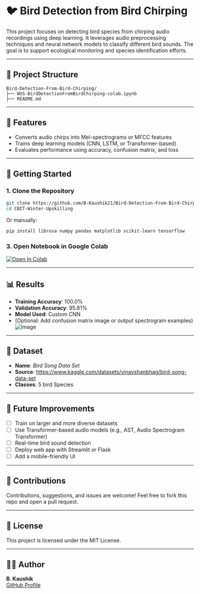 # 🐦 Bird Detection from Bird Chirping

This project focuses on detecting bird species from chirping audio recordings using deep learning. It leverages audio preprocessing techniques and neural network models to classify different bird sounds. The goal is to support ecological monitoring and species identification efforts.

---

## 📁 Project Structure

```
Bird-Detection-From-Bird-Chirping/
├── WUS-BirdDetectionFromBirdChirping-colab.ipynb
├── README.md
```

---

## 🧠 Features

- Converts audio chirps into Mel-spectrograms or MFCC features
- Trains deep learning models (CNN, LSTM, or Transformer-based)
- Evaluates performance using accuracy, confusion matrix, and loss

---

## 🚀 Getting Started

### 1. Clone the Repository

```bash
git clone https://github.com/B-Kaushik21/Bird-Detection-From-Bird-Chirping.git
cd CBIT-Winter-Upskilling
```

Or manually:

```bash
pip install librosa numpy pandas matplotlib scikit-learn tensorflow
```

### 3. Open Notebook in Google Colab

[![Open In Colab](https://colab.research.google.com/assets/colab-badge.svg)](https://colab.research.google.com/github/B-Kaushik21/CBIT-Winter-Upskilling/blob/main/WUS-BirdDetectionFromBirdChirping-colab.ipynb)

---

## 📊 Results

- **Training Accuracy**: 100.0%
- **Validation Accuracy**: 95.81%
- **Model Used**: Custom CNN 
- (Optional: Add confusion matrix image or output spectrogram examples)
![image](https://github.com/user-attachments/assets/e85c1de7-e131-4925-8bdf-642af991a408)

---

## 📂 Dataset

- **Name**: *Bird Song Data Set*  
- **Source**: https://www.kaggle.com/datasets/vinayshanbhag/bird-song-data-set  
- **Classes**: 5 bird Species 


---

## 🔮 Future Improvements

- [ ] Train on larger and more diverse datasets
- [ ] Use Transformer-based audio models (e.g., AST, Audio Spectrogram Transformer)
- [ ] Real-time bird sound detection
- [ ] Deploy web app with Streamlit or Flask
- [ ] Add a mobile-friendly UI

---

## 🤝 Contributions

Contributions, suggestions, and issues are welcome! Feel free to fork this repo and open a pull request.

---

## 📜 License

This project is licensed under the MIT License.

---

## 🙋‍♂️ Author

**B. Kaushik**  
[GitHub Profile](https://github.com/B-Kaushik21)
